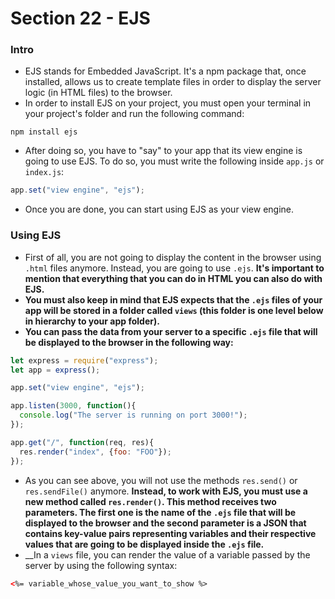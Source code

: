 # Section 22 - EJS

### Intro
* EJS stands for Embedded JavaScript. It's a npm package that, once installed, allows us to create template files in order to display the server logic (in HTML files) to the browser.
* In order to install EJS on your project, you must open your terminal in your project's folder and run the following command:
```
npm install ejs
```
* After doing so, you have to "say" to your app that its view engine is going to use EJS. To do so, you must write the following inside ```app.js``` or ```index.js```:
```javascript
app.set("view engine", "ejs");
```
* Once you are done, you can start using EJS as your view engine.

### Using EJS
* First of all, you are not going to display the content in the browser using ```.html``` files anymore. Instead, you are going to use ```.ejs```. __It's important to mention that everything that you can do in HTML you can also do with EJS.__
* __You must also keep in mind that EJS expects that the ```.ejs``` files of your app will be stored in a folder called ```views``` (this folder is one level below in hierarchy to your app folder).__
* __You can pass the data from your server to a specific ```.ejs``` file that will be displayed to the browser in the following way:__
```javascript
let express = require("express");
let app = express();

app.set("view engine", "ejs");

app.listen(3000, function(){
  console.log("The server is running on port 3000!");
});

app.get("/", function(req, res){
  res.render("index", {foo: "FOO"});
});
```
* As you can see above, you will not use the methods ```res.send()``` or ```res.sendFile()``` anymore. __Instead, to work with EJS, you must use a new method called ```res.render()```. This method receives two parameters. The first one is the name of the ```.ejs``` file that will be displayed to the browser and the second parameter is a JSON that contains key-value pairs representing variables and their respective values that are going to be displayed inside the ```.ejs``` file.__
* __In a ```views``` file, you can render the value of a variable passed by the server by using the following syntax:
```HTML
<%= variable_whose_value_you_want_to_show %>
```
